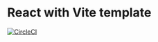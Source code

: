 # React with Vite template


[![CircleCI](https://circleci.com/gh/yiqu/vite-react/tree/master.svg?style=svg)](https://circleci.com/gh/yiqu/vite-react/tree/master)


